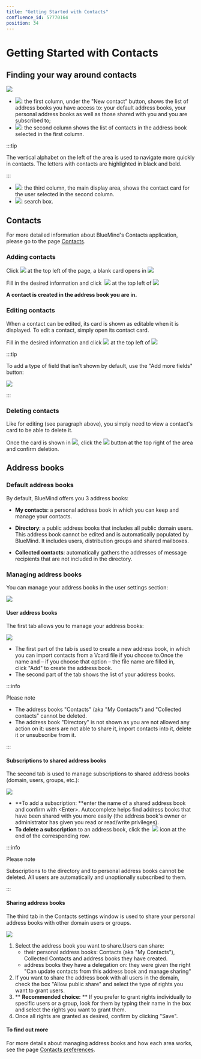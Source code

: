 ```yaml
---
title: "Getting Started with Contacts"
confluence_id: 57770164
position: 34
---
```

# Getting Started with Contacts


## Finding your way around contacts

![](../attachments/57770410/62555134.png)

- ![](../attachments/57769989/69896496.png): the first column, under the "New contact" button, shows the list of address books you have access to: your default address books, your personal address books as well as those shared with you and you are subscribed to;
- ![](../attachments/57769989/69896495.png): the second column shows the list of contacts in the address book selected in the first column.


:::tip

The vertical alphabet on the left of the area is used to navigate more quickly in contacts. The letters with contacts are highlighted in black and bold.

:::

- ![](../attachments/57769989/69896494.png): the third column, the main display area, shows the contact card for the user selected in the second column.
- ![](../attachments/57769989/69896493.png): search box.


## Contacts

For more detailed information about BlueMind's Contacts application, please go to the page [Contacts](/Guide_de_l_utilisateur/Les_contacts/).

### Adding contacts

Click ![](../attachments/57770164/57770171.png) at the top left of the page, a blank card opens in ![](../attachments/57769989/69896494.png)

Fill in the desired information and click  ![](../attachments/57770164/57770169.png) at the top left of ![](../attachments/57769989/69896494.png)

**A contact is created in the address book you are in.**

### Editing contacts

When a contact can be edited, its card is shown as editable when it is displayed. To edit a contact, simply open its contact card.

Fill in the desired information and click ![](../attachments/57770164/57770169.png) at the top left of ![](../attachments/57769989/69896494.png)


:::tip

To add a type of field that isn't shown by default, use the "Add more fields" button:

![](../attachments/57770164/57770165.png)

:::

### Deleting contacts

Like for editing (see paragraph above), you simply need to view a contact's card to be able to delete it.

Once the card is shown in ![](../attachments/57769989/69896494.png), click the ![](../attachments/57770164/57770167.png) button at the top right of the area and confirm deletion.

## Address books

### Default address books

By default, BlueMind offers you 3 address books:

- **My contacts**: a personal address book in which you can keep and manage your contacts.

- **Directory**: a public address books that includes all public domain users. This address book cannot be edited and is automatically populated by BlueMind. It includes users, distribution groups and shared mailboxes.
- **Collected contacts**: automatically gathers the addresses of message recipients that are not included in the directory.


### Managing address books

You can manage your address books in the user settings section:

![](../attachments/57770060/57770070.png)

#### User address books

The first tab allows you to manage your address books:

![](../attachments/57770425/57770435.png)

- The first part of the tab is used to create a new address book, in which you can import contacts from a Vcard file if you choose to.Once the name and – if you choose that option – the file name are filled in, click "Add" to create the address book.
- The second part of the tab shows the list of your address books.


:::info

Please note

- The address books "Contacts" (aka "My Contacts") and "Collected contacts" cannot be deleted.
- The address book "Directory" is not shown as you are not allowed any action on it: users are not able to share it, import contacts into it, delete it or unsubscribe from it.


:::


#### Subscriptions to shared address books

The second tab is used to manage subscriptions to shared address books (domain, users, groups, etc.):

![](../attachments/57770164/57770173.png)

- **To add a subscription: **enter the name of a shared address book and confirm with &lt;Enter>. Autocomplete helps find address books that have been shared with you more easily (the address book's owner or administrator has given you read or read/write privileges).
- **To delete a subscription** to an address book, click the  ![](../attachments/57769989/69896481.png) icon at the end of the corresponding row. 


:::info

Please note

Subscriptions to the directory and to personal address books cannot be deleted. All users are automatically and unoptionally subscribed to them.

:::


#### Sharing address books

The third tab in the Contacts settings window is used to share your personal address books with other domain users or groups.

![](../attachments/57770425/57770439.png)

1. Select the address book you want to share.Users can share:
    - their personal address books: Contacts (aka "My Contacts"), Collected Contacts and address books they have created.
    - address books they have a delegation on: they were given the right "Can update contacts from this address book and manage sharing"
2. If you want to share the address book with all users in the domain, check the box "Allow public share" and select the type of rights you want to grant users.
3. ** **Recommended choice:** ** If you prefer to grant rights individually to specific users or a group, look for them by typing their name in the box and select the rights you want to grant them.
4. Once all rights are granted as desired, confirm by clicking "Save".


#### To find out more

For more details about managing address books and how each area works, see the page [Contacts preferences](/Guide_de_l_utilisateur/Les_contacts/Gestion_des_carnets_d_adresses/).


